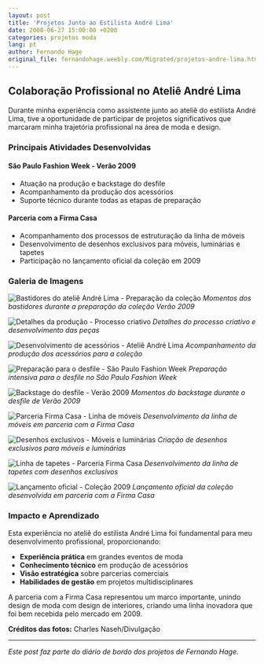 ```yaml
---
layout: post
title: 'Projetos Junto ao Estilista André Lima'
date: 2008-06-27 15:00:00 +0200
categories: projetos moda
lang: pt
author: Fernando Hage
original_file: fernandohage.weebly.com/Migrated/projetos-andre-lima.html
---
```


## Colaboração Profissional no Ateliê André Lima

Durante minha experiência como assistente junto ao ateliê do estilista André Lima, tive a oportunidade de participar de projetos significativos que marcaram minha trajetória profissional na área de moda e design.

### Principais Atividades Desenvolvidas

#### São Paulo Fashion Week - Verão 2009

- Atuação na produção e backstage do desfile
- Acompanhamento da produção dos acessórios
- Suporte técnico durante todas as etapas de preparação

#### Parceria com a Firma Casa

- Acompanhamento dos processos de estruturação da linha de móveis
- Desenvolvimento de desenhos exclusivos para móveis, luminárias e tapetes
- Participação no lançamento oficial da coleção em 2009

### Galeria de Imagens

![Bastidores do ateliê André Lima - Preparação da coleção](/assets/images/projetos-junto-ao-estilista-andre-lima-01.jpg)
*Momentos dos bastidores durante a preparação da coleção Verão 2009*

![Detalhes da produção - Processo criativo](/assets/images/projetos-junto-ao-estilista-andre-lima-02.jpg)
*Detalhes do processo criativo e desenvolvimento das peças*

![Desenvolvimento de acessórios - Ateliê André Lima](/assets/images/projetos-junto-ao-estilista-andre-lima-03.jpg)
*Acompanhamento da produção dos acessórios para a coleção*

![Preparação para o desfile - São Paulo Fashion Week](/assets/images/projetos-junto-ao-estilista-andre-lima-04.jpg)
*Preparação intensiva para o desfile no São Paulo Fashion Week*

![Backstage do desfile - Verão 2009](/assets/images/projetos-junto-ao-estilista-andre-lima-05.jpg)
*Momentos do backstage durante o desfile de Verão 2009*

![Parceria Firma Casa - Linha de móveis](/assets/images/projetos-junto-ao-estilista-andre-lima-06.jpg)
*Desenvolvimento da linha de móveis em parceria com a Firma Casa*

![Desenhos exclusivos - Móveis e luminárias](/assets/images/projetos-junto-ao-estilista-andre-lima-07.jpg)
*Criação de desenhos exclusivos para móveis e luminárias*

![Linha de tapetes - Parceria Firma Casa](/assets/images/projetos-junto-ao-estilista-andre-lima-08.jpg)
*Desenvolvimento da linha de tapetes com desenhos exclusivos*

![Lançamento oficial - Coleção 2009](/assets/images/projetos-junto-ao-estilista-andre-lima-09.jpg)
*Lançamento oficial da coleção desenvolvida em parceria com a Firma Casa*

### Impacto e Aprendizado

Esta experiência no ateliê do estilista André Lima foi fundamental para meu desenvolvimento profissional, proporcionando:

- **Experiência prática** em grandes eventos de moda
- **Conhecimento técnico** em produção de acessórios
- **Visão estratégica** sobre parcerias comerciais
- **Habilidades de gestão** em projetos multidisciplinares

A parceria com a Firma Casa representou um marco importante, unindo design de moda com design de interiores, criando uma linha inovadora que foi bem recebida pelo mercado em 2009.

**Créditos das fotos:** Charles Naseh/Divulgação

---

*Este post faz parte do diário de bordo dos projetos de Fernando Hage.*
